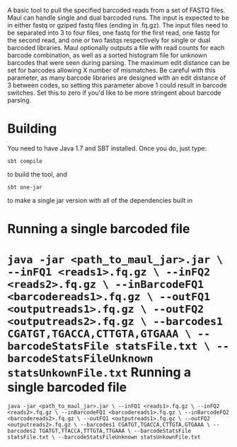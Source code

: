 A basic tool to pull the specified barcoded reads from a set of FASTQ files.  Maul can handle single and dual barcoded runs.  The input is expected to
be in either fastq or gziped fastq files (ending in .fq.gz).  The input files need to be separated into 3 to four files, one fastq for the first read,
one fastq for the second read, and one or two fastqs respectively for single or dual barcoded libraries. Maul optionally outputs a file with read counts for each
barcode combination, as well as a sorted histogram file for unknown barcodes that were seen during parsing.  The maximum edit distance can be set for barcodes
allowing X number of mismatches.  Be careful with this parameter, as many barcode libraries are designed with an edit distance of 3 between codes, so setting
this parameter above 1 could result in barcode switches. Set this to zero if you'd like to be more stringent about barcode parsing.

Building
==============
You need to have Java 1.7 and SBT installed.  Once you do, just type: 

`
sbt compile
`

to build the tool, and 

`
sbt one-jar
`

to make a single jar version with all of the dependencies built in

Running a single barcoded file
===============
`
java -jar <path_to_maul_jar>.jar \
--inFQ1 <reads1>.fq.gz \
--inFQ2 <reads2>.fq.gz \
--inBarcodeFQ1 <barcodereads1>.fq.gz \
--outFQ1 <outputreads1>.fq.gz \
--outFQ2 <outputreads2>.fq.gz \
--barcodes1 CGATGT,TGACCA,CTTGTA,GTGAAA \
--barcodeStatsFile statsFile.txt \
--barcodeStatsFileUnknown statsUnkownFile.txt
`
Running a single barcoded file
===============
`
java -jar <path_to_maul_jar>.jar \
--inFQ1 <reads1>.fq.gz \
--inFQ2 <reads2>.fq.gz \
--inBarcodeFQ1 <barcodereads1>.fq.gz \
--inBarcodeFQ2 <barcodereads2>.fq.gz \
--outFQ1 <outputreads1>.fq.gz \
--outFQ2 <outputreads2>.fq.gz \
--barcodes1 CGATGT,TGACCA,CTTGTA,GTGAAA \
--barcodes2 TGATGT,TTACCA,TTTGTA,TTGAAA \
--barcodeStatsFile statsFile.txt \
--barcodeStatsFileUnknown statsUnkownFile.txt
`
